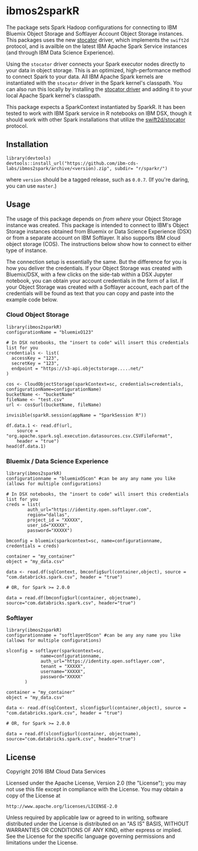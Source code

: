 # ibmos2sparkR

The package sets Spark Hadoop configurations for connecting to
IBM Bluemix Object Storage and Softlayer Account Object Storage instances. This packages uses the new [stocator](https://github.com/SparkTC/stocator) driver, which implements the `swift2d` protocol, and is availble
on the latest IBM Apache Spark Service instances (and through IBM Data Science Experience).

Using the `stocator` driver connects your Spark executor nodes directly
to your data in object storage.
This is an optimized, high-performance method to connect Spark to your data. All IBM Apache Spark kernels
are instantiated with the `stocator` driver in the Spark kernel's classpath.
You can also run this locally by installing the [stocator driver](https://github.com/SparkTC/stocator)
and adding it to your local Apache Spark kernel's classpath.


This package expects a SparkContext instantiated by SparkR. It has been tested to work with
IBM Spark service in R notebooks on IBM DSX, though it should work with other Spark installations
that utilize the [swift2d/stocator](https://github.com/SparkTC/stocator) protocol.


## Installation

    library(devtools)
    devtools::install_url("https://github.com/ibm-cds-labs/ibmos2spark/archive/<version).zip", subdir= "r/sparkr/")

where `version` should be a tagged release, such as `0.0.7`. (If you're daring, you can use `master`.)

## Usage

The usage of this package depends on *from where* your Object Storage instance was created. This package
is intended to connect to IBM's Object Storage instances obtained from Bluemix or Data Science Experience
(DSX) or from a separate account on IBM Softlayer. It also supports IBM cloud object storage (COS). The
instructions below show how to connect to either type of instance.

The connection setup is essentially the same. But the difference for you is how you deliver the
credentials. If your Object Storage was created with Bluemix/DSX, with a few clicks on the side-tab
within a DSX Jupyter notebook, you can obtain your account credentials in the form of a list.
If your Object Storage was created with a Softlayer account, each part of the credentials will
be found as text that you can copy and paste into the example code below.

### Cloud Object Storage
    library(ibmos2sparkR)
    configurationName = "bluemixO123"

    # In DSX notebooks, the "insert to code" will insert this credentials list for you
    credentials <- list(
      accessKey = "123",
      secretKey = "123",
      endpoint = "https://s3-api.objectstorage.....net/"
    )

    cos <- CloudObjectStorage(sparkContext=sc, credentials=credentials, configurationName=configurationName)
    bucketName <- "bucketName"
    fileName <- "test.csv"
    url <- cos$url(bucketName, fileName)

    invisible(sparkR.session(appName = "SparkSession R"))

    df.data.1 <- read.df(url,
        source = "org.apache.spark.sql.execution.datasources.csv.CSVFileFormat",
        header = "true")
    head(df.data.1)


### Bluemix / Data Science Experience

    library(ibmos2sparkR)
    configurationname = "bluemixOScon" #can be any any name you like (allows for multiple configurations)

    # In DSX notebooks, the "insert to code" will insert this credentials list for you
    creds = list(
            auth_url="https://identity.open.softlayer.com",
            region="dallas",
            project_id = "XXXXX",
            user_id="XXXXX",
            password="XXXXX")

    bmconfig = bluemix(sparkcontext=sc, name=configurationname, credentials = creds)

    container = "my_container"
    object = "my_data.csv"

    data <- read.df(sqlContext, bmconfig$url(container,object), source = "com.databricks.spark.csv", header = "true")

    # OR, for Spark >= 2.0.0

    data = read.df(bmconfig$url(container, objectname), source="com.databricks.spark.csv", header="true")


### Softlayer

    library(ibmos2sparkR)
    configurationname = "softlayerOScon" #can be any any name you like (allows for multiple configurations)

    slconfig = softlayer(sparkcontext=sc,
                 name=configurationname,
                 auth_url="https://identity.open.softlayer.com",
                 tenant = "XXXXX",
                 username="XXXXX",
                 password="XXXXX"
           )

    container = "my_container"
    object = "my_data.csv"

    data <- read.df(sqlContext, slconfig$url(container,object), source = "com.databricks.spark.csv", header = "true")

    # OR, for Spark >= 2.0.0

    data = read.df(slconfig$url(container, objectname), source="com.databricks.spark.csv", header="true")

## License

Copyright 2016 IBM Cloud Data Services

Licensed under the Apache License, Version 2.0 (the "License");
you may not use this file except in compliance with the License.
You may obtain a copy of the License at

    http://www.apache.org/licenses/LICENSE-2.0

Unless required by applicable law or agreed to in writing, software
distributed under the License is distributed on an "AS IS" BASIS,
WITHOUT WARRANTIES OR CONDITIONS OF ANY KIND, either express or implied.
See the License for the specific language governing permissions and
limitations under the License.

